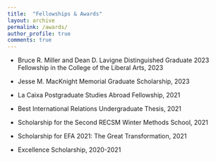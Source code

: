 ```yaml
---
title:  "Fellowships & Awards"
layout: archive
permalink: /awards/
author_profile: true
comments: true
---
```


- Bruce R. Miller and Dean D. Lavigne Distinguished Graduate 2023 Fellowship in the College of the Liberal Arts, 2023

- Jesse M. MacKnight Memorial Graduate Scholarship, 2023
  
- La Caixa Postgraduate Studies Abroad Fellowship, 2021
  
- Best International Relations Undergraduate Thesis, 2021 
  
- Scholarship for the Second RECSM Winter Methods School, 2021
  
- Scholarship for EFA 2021: The Great Transformation, 2021
  
- Excellence Scholarship, 2020-2021 
